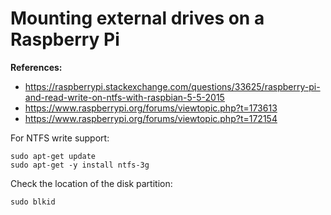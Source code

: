 # Mounting external drives on a Raspberry Pi

**References:**
- https://raspberrypi.stackexchange.com/questions/33625/raspberry-pi-and-read-write-on-ntfs-with-raspbian-5-5-2015
- https://www.raspberrypi.org/forums/viewtopic.php?t=173613
- https://www.raspberrypi.org/forums/viewtopic.php?t=172154

For NTFS write support:

~~~~
sudo apt-get update
sudo apt-get -y install ntfs-3g
~~~~


Check the location of the disk partition:

~~~~
sudo blkid
~~~~
